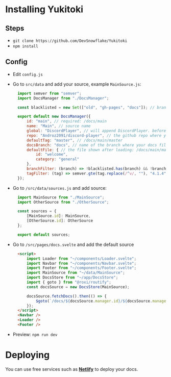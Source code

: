 # Installing Yukitoki

## Steps
- `git clone https://github.com/DevSnowflake/Yukitoki`
- `npm install`

## Config
- Edit `config.js`
- Go to `src/data` and add your source, example `MainSource.js`:
  ```js
    import semver from "semver";
    import DocsManager from "./DocsManager";

    const blacklisted = new Set(["old", "gh-pages", "docs"]); // branches to not include in docs

    export default new DocsManager({
        id: "main", // required: /docs/main
        name: "Main", // source name
        global: "DiscordPlayer", // will append DiscordPlayer. before constructor name
        repo: "Androz2091/discord-player", // the github repo where your docs are located at
        defaultTag: "master", // /docs/main/master
        docsBranch: "docs", // name of the branch where your docs files are located at
        defaultFile: { // the file shown after loading: /docs/main/master/general/welcome
            id: "welcome",
            category: "general"
        },
        branchFilter: (branch) => !blacklisted.has(branch) && !branch.startsWith("dependabot/"), // if you wanna filter branches
        tagFilter: (tag) => semver.gte(tag.replace(/^v/, ""), "4.1.4") // if you wanna filter tags
    });
  ```

- Go to `/src/data/sources.js` and add source:
  ```js
    import MainSource from "./MainSource";
    import OtherSource from "./OtherSource";

    const sources = {
        [MainSource.id]: MainSource,
        [OtherSource.id]: OtherSource
    };

    export default sources;
  ```

- Go to `/src/pages/docs.svelte` and add the default source
  ```html
    <script>
        import Loader from "~/components/Loader.svelte";
        import Navbar from "~/components/Navbar.svelte";
        import Footer from "~/components/Footer.svelte";
        import MainSource from "~/data/MainSource";
        import DocsStore from "~/app/DocsStore";
        import { goto } from "@roxi/routify";
        const docsSource = new DocsStore(MainSource);

        docsSource.fetchDocs().then(() => {
            $goto(`/docs/${docsSource.manager.id}/${docsSource.manager.defaultTag}/${docsSource.manager.defaultFile.category}/${docsSource.manager.defaultFile.id}`);
        });
    </script>
    <Navbar />
    <Loader />
    <Footer />
  ```

- Preview: `npm run dev`

# Deploying
You can use free services such as **[Netlify](https://netlify.com)** to deploy your docs.
